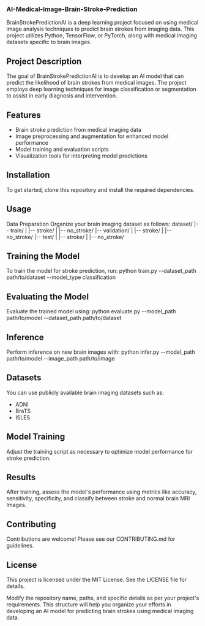 ### AI-Medical-Image-Brain-Stroke-Prediction

BrainStrokePredictionAI is a deep learning project focused on using medical image analysis techniques to predict brain strokes from imaging data. This project utilizes Python, TensorFlow, or PyTorch, along with medical imaging datasets specific to brain images.

## Project Description
The goal of BrainStrokePredictionAI is to develop an AI model that can predict the likelihood of brain strokes from medical images. The project employs deep learning techniques for image classification or segmentation to assist in early diagnosis and intervention.

## Features
- Brain stroke prediction from medical imaging data
- Image preprocessing and augmentation for enhanced model performance
- Model training and evaluation scripts
- Visualization tools for interpreting model predictions

## Installation
To get started, clone this repository and install the required dependencies.

## Usage
Data Preparation
Organize your brain imaging dataset as follows:
dataset/
|-- train/
|   |-- stroke/
|   |-- no_stroke/
|-- validation/
|   |-- stroke/
|   |-- no_stroke/
|-- test/
|   |-- stroke/
|   |-- no_stroke/

## Training the Model
To train the model for stroke prediction, run:
python train.py --dataset_path path/to/dataset --model_type classification

## Evaluating the Model
Evaluate the trained model using:
python evaluate.py --model_path path/to/model --dataset_path path/to/dataset

## Inference
Perform inference on new brain images with:
python infer.py --model_path path/to/model --image_path path/to/image

## Datasets
You can use publicly available brain imaging datasets such as:

- ADNI
- BraTS
- ISLES

## Model Training
Adjust the training script as necessary to optimize model performance for stroke prediction.

## Results
After training, assess the model's performance using metrics like accuracy, sensitivity, specificity, and classify between stroke and normal brain MRI Images.

## Contributing
Contributions are welcome! Please see our CONTRIBUTING.md for guidelines.

## License
This project is licensed under the MIT License. See the LICENSE file for details.

Modify the repository name, paths, and specific details as per your project's requirements. This structure will help you organize your efforts in developing an AI model for predicting brain strokes using medical imaging data.


